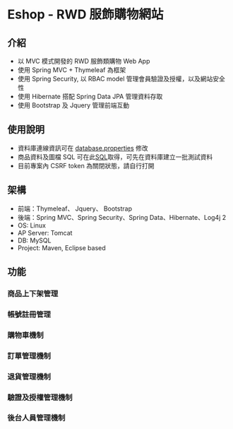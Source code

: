 # Eshop - RWD 服飾購物網站
## 介紹
* 以 MVC 模式開發的 RWD 服飾類購物 Web App
* 使用 Spring MVC + Thymeleaf 為框架
* 使用 Spring Security, 以 RBAC model 管理會員驗證及授權，以及網站安全性
* 使用 Hibernate 搭配 Spring Data JPA 管理資料存取
* 使用 Bootstrap 及 Jquery 管理前端互動
## 使用說明
* 資料庫連線資訊可在 [database.properties](https://github.com/waynelgithub/Eshop/blob/master-github/src/main/resources/database.properties) 修改
* 商品資料及圖檔 SQL 可在此[SQL](https://github.com/waynelgithub/Eshop/tree/master-github/WebContent/WEB-INF/resources)取得，可先在資料庫建立一批測試資料
* 目前專案內 CSRF token 為關閉狀態，請自行打開

## 架構
* 前端：Thymeleaf、 Jquery、 Bootstrap
* 後端：Spring MVC、Spring Security、Spring Data、Hibernate、Log4j 2
* OS: Linux
* AP Server: Tomcat
* DB: MySQL
* Project: Maven, Eclipse based

## 功能
### 商品上下架管理
### 帳號註冊管理
### 購物車機制
### 訂單管理機制
### 退貨管理機制
### 驗證及授權管理機制
### 後台人員管理機制


